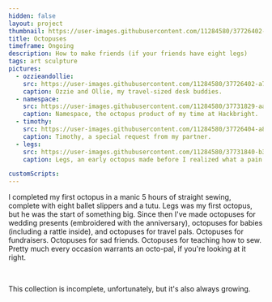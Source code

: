 ```yaml
---
hidden: false
layout: project
thumbnail: https://user-images.githubusercontent.com/11284580/37726402-a7c5f426-2d0b-11e8-9d3f-777281498507.png
title: Octopuses
timeframe: Ongoing
description: How to make friends (if your friends have eight legs)
tags: art sculpture
pictures:
  - ozzieandollie:
    src: https://user-images.githubusercontent.com/11284580/37726402-a7c5f426-2d0b-11e8-9d3f-777281498507.png
    caption: Ozzie and Ollie, my travel-sized desk buddies.
  - namespace:
    src: https://user-images.githubusercontent.com/11284580/37731829-aa4e3fec-2d19-11e8-9352-0cdb6bf38284.jpg
    caption: Namespace, the octopus product of my time at Hackbright.
  - timothy:
    src: https://user-images.githubusercontent.com/11284580/37726404-a848589e-2d0b-11e8-8155-268e013e6bfd.png
    caption: Timothy, a special request from my partner.
  - legs:
    src: https://user-images.githubusercontent.com/11284580/37731840-b3a3ccb0-2d19-11e8-834a-952e8f92aa83.jpg
    caption: Legs, an early octopus made before I realized what a pain stuffing tiny long legs can be! Here he's about to accompany me on a plane trip.

customScripts:
---
```


I completed my first octopus in a manic 5 hours of straight sewing, complete with eight ballet slippers and a tutu. Legs was my first octopus, but he was the start of something big. Since then I've made octopuses for wedding presents (embroidered with the anniversary), octopuses for babies (including a rattle inside), and octopuses for travel pals. Octopuses for fundraisers. Octopuses for sad friends. Octopuses for teaching how to sew. Pretty much every occasion warrants an octo-pal, if you're looking at it right.

<br>

This collection is incomplete, unfortunately, but it's also always growing.
